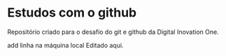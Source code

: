 # Estudos com o github

Repositório criado para o desafio do git e github da Digital Inovation One.

add linha na máquina local
Editado aqui.
